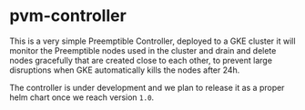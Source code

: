 # pvm-controller

This is a very simple Preemptible Controller, deployed to a GKE cluster it will monitor the Preemptible nodes used in the cluster and drain and delete nodes gracefully that are created close to each other, to prevent large disruptions when GKE automatically kills the nodes after 24h.

The controller is under development and we plan to release it as a proper helm chart once we reach version `1.0`.